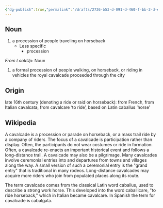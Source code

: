 ```yaml
---
{"dg-publish":true,"permalink":"/drafts/2726-b53-d-091-d-460-f-bb-3-d-e3-a59-e3-e49-be/","dgHomeLink":true,"dgPassFrontmatter":false}
---
```




## Noun

1. a procession of people traveling on horseback
	- Less specific
		- procession

*From LookUp*:
Noun
1.	a formal procession of people walking, on horseback, or riding in vehicles
the royal cavalcade proceeded through the city

## Origin

late 16th century (denoting a ride or raid on horseback): from French, from Italian cavalcata, from cavalcare ‘to ride’, based on Latin caballus ‘horse’

## Wikipedia

A cavalcade is a procession or parade on horseback, or a mass trail ride by a company of riders.  The focus of a cavalcade is participation rather than display. Often, the participants do not wear costumes or ride in formation. Often, a cavalcade re-enacts an important historical event and follows a long-distance trail.  A cavalcade may also be a pilgrimage.
Many cavalcades involve ceremonial entries into and departures from towns and villages along the way.  A small version of such a ceremonial entry is the "grand entry" that is traditional in many rodeos.  Long-distance cavalcades may acquire more riders who join from populated places along its route.

The term cavalcade comes from the classical Latin word caballus, used to describe a strong work horse.  This developed into the word caballicare, "to ride horseback," which in Italian became cavalcare. In Spanish the term for cavalcade is cabalgata.